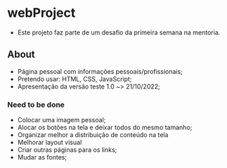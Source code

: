 # webProject

- Este projeto faz parte de um desafio da primeira semana na mentoria.

## About

- Página pessoal com informações pessoais/profissionais;
- Pretendo usar: HTML, CSS, JavaScript;
- Apresentação da versão teste 1.0 ~> 21/10/2022;

### Need to be done

- Colocar uma imagem pessoal;
- Alocar os botões na tela e deixar todos do mesmo tamanho;
- Organizar melhor a distribuição de conteúdo na tela
- Melhorar layout visual 
- Criar outras páginas para os links;
- Mudar as fontes;

